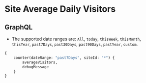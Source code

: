 # Site Average Daily Visitors

## GraphQL
- The supported date ranges are: `All`, `today`, `thisWeek`, `thisMonth`, `thisYear`, `past7Days`, `past30Days`, `past90Days`, `pastYear`, `custom`.

```graphql
{
	counter(dateRange: "past7Days", siteId: "*") {
		averageVisitors,
    	debugMessage
	}
}
```